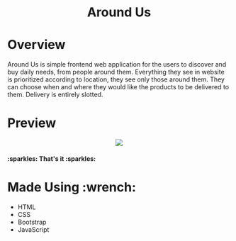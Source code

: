 <h1 id="title" align="center">Around Us</h1>


<h1 id="overview">Overview</h1>
<p align="left">
Around Us is simple frontend web application for the users to discover and buy daily needs, from people around them. Everything they see in website is prioritized according to location, they see only those around them. They can choose when and where they would like the products to be delivered to them. Delivery is entirely slotted. 
</p>


<h1 id="preview">Preview</h1>
<p align="center">
  <a href="https://aroundus06.netlify.app/"><img src="https://forthebadge.com/images/badges/check-it-out.svg"></a>
</p>


<h4>:sparkles: That's it :sparkles:</h4>

<h1 id="tools">Made Using :wrench:</h1>

* HTML
* CSS
* Bootstrap
* JavaScript
